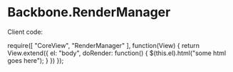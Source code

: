 Backbone.RenderManager
======================

Client code:

require([
	"CoreView",
	"RenderManager"
], function(View) {
	return View.extend({
		el: "body",
		doRender: function() {
			$(this.el).html("some html goes here");
		}
	})
});
